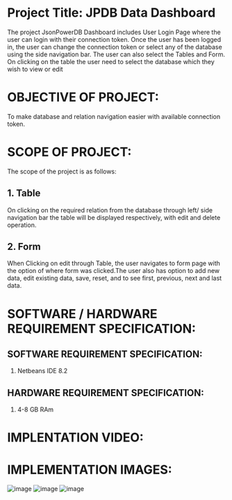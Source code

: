 # Project Title: JPDB Data Dashboard

The project JsonPowerDB Dashboard includes User Login Page where the user can login with their connection token.
Once the user has been logged in, the user can change the connection token or select any of the database using the side navigation bar.
The user can also select the Tables and Form. On clicking on the table the user need to select the database which they wish to view or edit


# OBJECTIVE OF PROJECT:
To make database and relation navigation easier with available connection token.

# SCOPE OF PROJECT:
The scope of the project is as follows:
## 1. Table
On clicking on the required relation from the database through left/ side navigation bar the table will be displayed respectively, with edit and delete operation.
## 2. Form
When Clicking on edit through Table, the user navigates to form page with the option of where form was clicked.The user also has option to add new data, edit existing data, save, reset, and to see first, previous, next and last data.

# SOFTWARE / HARDWARE REQUIREMENT SPECIFICATION:
## SOFTWARE REQUIREMENT SPECIFICATION:
1. Netbeans IDE 8.2

## HARDWARE REQUIREMENT SPECIFICATION:
1. 4-8 GB RAm

# IMPLENTATION VIDEO:


# IMPLEMENTATION IMAGES:
![image](https://user-images.githubusercontent.com/85781836/185060132-bd8615ff-28cc-4cee-ae5c-8a7fb767a0d4.png)
![image](https://user-images.githubusercontent.com/85781836/185060260-63fd055e-067b-47ea-b045-f036e0590bc5.png)
![image](https://user-images.githubusercontent.com/85781836/185060428-c81ac43a-32dc-4398-8650-8eaf81c3db77.png)
